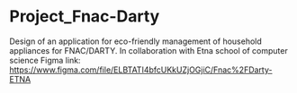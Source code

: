 # Project_Fnac-Darty
Design of an application for eco-friendly management of household appliances for FNAC/DARTY. In collaboration with Etna school of computer science
Figma link: https://www.figma.com/file/ELBTATI4bfcUKkUZjOGjiC/Fnac%2FDarty-ETNA
